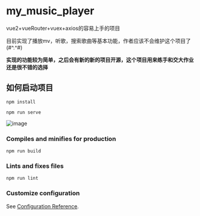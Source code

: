 # my_music_player 

vue2+vueRouter+vuex+axios的容易上手的项目

目前实现了播放mv，听歌，搜索歌曲等基本功能，作者应该不会维护这个项目了(#^.^#)

**实现的功能较为简单，之后会有新的新的项目开源，这个项目用来练手和交大作业还是很不错的选择**

## 如何启动项目
```
npm install
```
```
npm run serve
```
![image](https://github.com/topulikeweb/my_music/assets/111039063/07cafb41-fbd3-4bd2-b298-a4c837a6ce53)




### Compiles and minifies for production
```
npm run build
```

### Lints and fixes files
```
npm run lint
```

### Customize configuration
See [Configuration Reference](https://cli.vuejs.org/config/).

